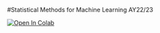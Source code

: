 #Statistical Methods for Machine Learning
AY22/23

[![Open In Colab](https://colab.research.google.com/assets/colab-badge.svg)](https://colab.research.google.com/drive/1_4hF2ZanbHTCjV_U0ZoJMZmNY22i3Vw8#scrollTo=Xkmq8pgCYbyi)
